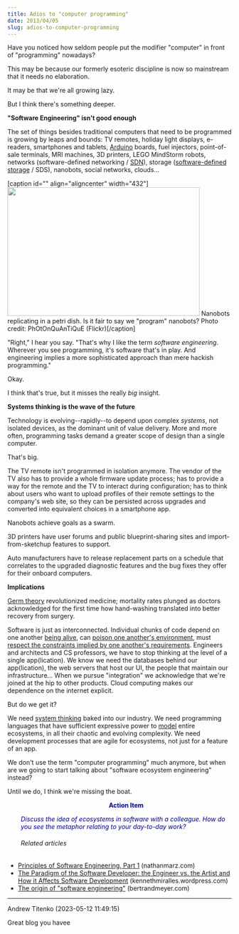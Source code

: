 ```yaml
---
title: Adios to "computer programming"
date: 2013/04/05
slug: adios-to-computer-programming
---
```


Have you noticed how seldom people put the modifier "computer" in front of "programming" nowadays?

This may be because our formerly esoteric discipline is now so mainstream that it needs no elaboration.

It may be that we're all growing lazy.

But I think there's something deeper.

<strong>"Software Engineering" isn't good enough</strong>

The set of things besides traditional computers that need to be programmed is growing by leaps and bounds: TV remotes, holiday light displays, e-readers, smartphones and tablets, <a class="zem_slink" title="Arduino" href="http://arduino.cc" target="_blank" rel="homepage">Arduino</a> boards, fuel injectors, point-of-sale terminals, MRI machines, 3D printers, LEGO MindStorm robots, networks (software-defined networking / <a title="Software-defined networking" href="http://en.wikipedia.org/wiki/Software-defined_networking" target="_blank" rel="wikipedia">SDN</a>), storage (<a title="Software defined storage" href="http://en.wikipedia.org/wiki/Software_defined_storage" target="_blank" rel="wikipedia">software-defined storage</a> / SDS), nanobots, social networks, clouds...

[caption id="" align="aligncenter" width="432"]<a href="http://www.flickr.com/photos/photonquantique/484826733/"><img alt="" src="http://farm1.staticflickr.com/229/484826733_713c781d55.jpg" width="432" height="288" /></a> Nanobots replicating in a petri dish. Is it fair to say we "program" nanobots? Photo credit: PhOtOnQuAnTiQuE (Flickr)[/caption]

"Right," I hear you say. "That's why I like the term <em>software engineering</em>. Wherever you see programming, it's software that's in play. And engineering implies a more sophisticated approach than mere hackish programming."

Okay.

I think that's true, but it misses the really <em>big</em> insight.<!--more-->

<strong>Systems thinking is the wave of the future</strong>

Technology is evolving--rapidly--to depend upon complex <em>systems</em>, not isolated devices, as the dominant unit of value delivery. More and more often, programming tasks demand a greater scope of design than a single computer.

That's big.

The TV remote isn't programmed in isolation anymore. The vendor of the TV also has to provide a whole firmware update process; has to provide a way for the remote and the TV to interact during configuration; has to think about users who want to upload profiles of their remote settings to the company's web site, so they can be persisted across upgrades and converted into equivalent choices in a smartphone app.

Nanobots achieve goals as a swarm.

3D printers have user forums and public blueprint-sharing sites and import-from-sketchup features to support.

Auto manufacturers have to release replacement parts on a schedule that correlates to the upgraded diagnostic features and the bug fixes they offer for their onboard computers.

<strong>Implications</strong>

<a title="History of Germ Theory" href="http://www.sciencemuseum.org.uk/broughttolife/techniques/germtheory.aspx" target="_blank">Germ theory</a> revolutionized medicine; mortality rates plunged as doctors acknowledged for the first time how hand-washing translated into better recovery from surgery.

Software is just as interconnected. Individual chunks of code depend on one another <a title="The 8th Characteristic" href="../../../2012/09/28/the-8th-characteristic/" target="_blank">being alive</a>, can <a title="Don’t forget the circuit breakers" href="../../../2013/01/11/dont-forget-the-circuit-breakers/" target="_blank">poison one another's environment</a>, must <a title="Are You Designing an Apex Predator?" href="../../../2012/09/06/designing-an-apex-predator/">respect the constraints implied by one another's requirements</a>. Engineers and architects and CS professors, we have to stop thinking at the level of a single app(lication). We know we need the databases behind our app(lication), the web servers that host our UI, the people that maintain our infrastructure... When we pursue "integration" we acknowledge that we're joined at the hip to other products. Cloud computing makes our dependence on the internet explicit.

But do we get it?

We need <a title="Metrics, Plumb Lines, and System Thinking" href="../../../2012/11/12/measurements-plumb-lines-and-system-thinking/">system thinking</a> baked into our industry. We need programming languages that have sufficient expressive power to <a title="Why Mental Models Matter" href="../../../2012/11/05/why-mental-models-matter/">model</a> entire ecosystems, in all their chaotic and evolving complexity. We need development processes that are agile for ecosystems, not just for a feature of an app.

We don't use the term "computer programming" much anymore, but when are we going to start talking about "software ecosystem engineering" instead?

Until we do, I think we're missing the boat.
<p style="padding-left:30px;text-align:center;"><strong><span style="color:#000080;">Action Item</span></strong></p>
<p style="padding-left:30px;"><span style="color:#000080;"><em>Discuss the idea of ecosystems in software with a colleague. How do you see the metaphor relating to your day-to-day work?</em></span></p>

<h6 class="zemanta-related-title" style="font-size:1em;padding-left:30px;">Related articles</h6>
<ul class="zemanta-article-ul">
	<li class="zemanta-article-ul-li"><a href="http://nathanmarz.com/blog/principles-of-software-engineering-part-1.html" target="_blank">Principles of Software Engineering, Part 1</a> (nathanmarz.com)</li>
	<li class="zemanta-article-ul-li"><a href="http://kennethmiralles.wordpress.com/2013/03/22/the-paradigm-of-the-software-developer-the-engineer-vs-the-artist-and-how-it-affects-software-development/" target="_blank">The Paradigm of the Software Developer: the Engineer vs. the Artist and How it Affects Software Development</a> (kennethmiralles.wordpress.com)</li>
	<li class="zemanta-article-ul-li"><a href="http://bertrandmeyer.com/2013/04/04/the-origin-of-software-engineering/" target="_blank">The origin of "software engineering"</a> (bertrandmeyer.com)</li>
</ul>

---

Andrew Titenko (2023-05-12 11:49:15)

Great blog you havee